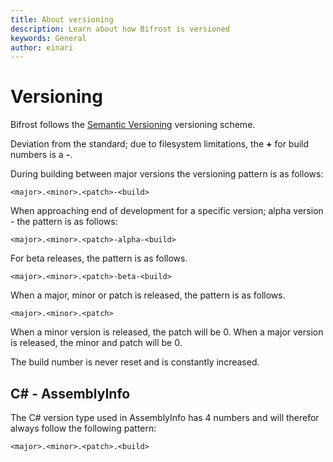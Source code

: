 ```yaml
---
title: About versioning
description: Learn about how Bifrost is versioned
keywords: General
author: einari
---
```


# Versioning

Bifrost follows the [Semantic Versioning](https://semver.org) versioning scheme.

Deviation from the standard; due to filesystem limitations, the **+** for build numbers is a **-**.

During building between major versions the versioning pattern is as follows:

`<major>.<minor>.<patch>-<build>`

When approaching end of development for a specific version; alpha version - the pattern is as follows:

`<major>.<minor>.<patch>-alpha-<build>`

For beta releases, the pattern is as follows.

`<major>.<minor>.<patch>-beta-<build>`

When a major, minor or patch is released, the pattern is as follows.

`<major>.<minor>.<patch>`

When a minor version is released, the patch will be 0.
When a major version is released, the minor and patch will be 0.

The build number is never reset and is constantly increased.

## C# - AssemblyInfo

The C# version type used in AssemblyInfo has 4 numbers and will therefor always
follow the following pattern:

`<major>.<minor>.<patch>.<build>`

